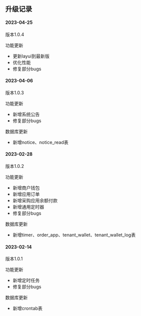 ## 升级记录

#### 2023-04-25
版本1.0.4

功能更新
* 更新layui到最新版
* 优化性能
* 修复部分bugs

#### 2023-04-06
版本1.0.3

功能更新
* 新增系统公告
* 修复部分bugs

数据库更新
* 新增notice、notice_read表

#### 2023-02-28
版本1.0.2

功能更新
* 新增商户钱包
* 新增应用订单
* 新增采购应用余额付款
* 新增通用定时器
* 修复部分bugs

数据库更新
* 新增timer、order_app、tenant_wallet、tenant_wallet_log表

#### 2023-02-14
版本1.0.1

功能更新
* 新增定时任务
* 修复部分bugs

数据库更新
* 新增crontab表